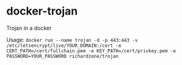 # docker-trojan
Trojan in a docker

Usage: `docker run --name trojan -d -p 443:443 -v /etc/letsencrypt/live/YOUR_DOMAIN:/cert -e CERT_PATH=/cert/fullchain.pem -e KEY_PATH=/cert/privkey.pem -e PASSWORD=YOUR_PASSWORD richardzone/trojan`
